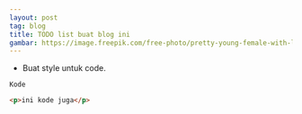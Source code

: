 ```yaml
--- 
layout: post
tag: blog
title: TODO list buat blog ini
gambar: https://image.freepik.com/free-photo/pretty-young-female-with-long-dark-hair-looking-away-holding-hand-chin-building-plans-thinking-about-something-pensive-brunette-beautiful-woman-with-thoughtful-pensive-face-expression_176420-15244.jpg
--- 
```

- Buat style untuk code.

`Kode`

```html
<p>ini kode juga</p>
```
